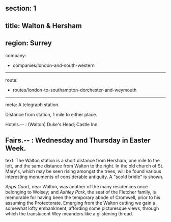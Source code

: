 section: 1
----
title: Walton & Hersham
----
region: Surrey
----
company:
- companies/london-and-south-western
----
route:
- routes/london-to-southampton-dorchester-and-weymouth
----
meta: A telegraph station.

Distance from station, 1 mile to either place.

Hotels.--
: (Walton) Duke's Head; Castle Inn.

Fairs.--
: Wednesday and Thursday in Easter Week.
----
text: The Walton station is a short distance from Hersham, one mile to the left, and the same distance from Walton to the right. In the old church of St. Mary's, which may be seen rising amongst the trees, will be found various interesting monuments of considerable antiquity. A "scold bridle" is shown.

*Apps Court*, near Walton, was another of the many residences once belonging to Wolsey; and *Ashley Park*, the seat of the Fletcher family, is memorable for having been the temporary abode of Cromwell, prior to his assuming the Protectorate. Emerging from the Walton cutting we gain a somewhat lofty embankment, affording some picturesque views, through which the translucent Wey meanders like a glistening thread.